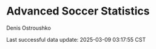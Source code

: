 # Advanced Soccer Statistics
Denis Ostroushko

<!-- gfm -->

Last successful data update: 2025-03-09 03:17:55 CST
